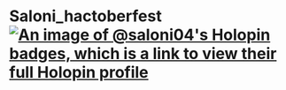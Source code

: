 # Saloni_hactoberfest[![An image of @saloni04's Holopin badges, which is a link to view their full Holopin profile](https://holopin.me/saloni04)](https://holopin.io/@saloni04)

